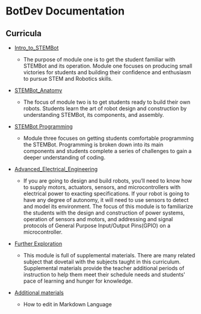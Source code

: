 # BotDev Documentation


## Curricula

- [Intro_to_STEMBot](https://github.com/BotDevLLC/BotDevCurriculum/blob/master/Curriculum/Week_1/readme.md)
    - The purpose of module one is to get the student familiar with STEMBot and its operation.  Module one focuses on producing small victories for students and building their confidence and enthusiasm to pursue STEM and Robotics skills. 
- [STEMBot_Anatomy](https://github.com/BotDevLLC/BotDevCurriculum/blob/master/Curriculum/Week_2/readme.md)
    - The focus of module two is to get students ready to build their own robots.  Students learn the art of robot design and construction by understanding STEMBot, its components, and assembly.  
- [STEMBot Programming](https://github.com/BotDevLLC/BotDevCurriculum/blob/master/Curriculum/Week_3/readme.md)
    - Module three focuses on getting students comfortable programming the STEMBot.  Programming is broken down into its main components and students complete a series of challenges to gain a deeper understanding of coding. 
- [Advanced_Electrical_Engineering](https://github.com/BotDevLLC/BotDevCurriculum/blob/master/Curriculum/Week_4/readme.md)
    - If you are going to design and build robots, you’ll need to know how to supply motors, actuators, sensors, and microcontrollers with electrical power to exacting specifications.  If your robot is going to have any degree of autonomy, it will need to use sensors to detect and model its environment.  The focus of this module is to familiarize the students with the design and construction of power systems, operation of sensors and motors, and addressing and signal protocols of General Purpose Input/Output Pins(GPIO) on a microcontroller. 
- [Further Exploration](https://github.com/BotDevLLC/BotDevCurriculum/blob/master/Curriculum/Week_5/readme.md)
    - This module is full of supplemental materials. There are many related subject that dovetail with the subjects taught in this curriculum. Supplemental materials provide the teacher additional periods of instruction to help them meet their schedule needs and students' pace of learning and hunger for knowledge.
    
- [Additional materials](https://github.com/BotDevLLC/BotDevCurriculum/blob/master/Additional_Materials/How_to_edit_in_markdown_language.md)
    - How to edit in Markdown Language
